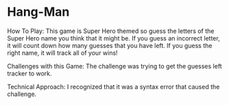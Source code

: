 # Hang-Man

How To Play:
This game is Super Hero themed so guess the letters of the Super Hero name you think that it might be.
If you guess an incorrect letter, it will count down how many guesses that you have left.
If you guess the right name, it will track all of your wins!

Challenges with this Game:
The challenge was trying to get the guesses left tracker to work.

Technical Approach:
I recognized that it was a syntax error that caused the challenge.
